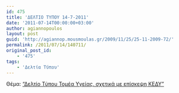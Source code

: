 ```yaml
---
id: 475
title: 'ΔΕΛΤΙΟ ΤΥΠΟΥ 14-7-2011'
date: '2011-07-14T00:00:00+03:00'
author: agiannopoulos
layout: post
guid: 'http://agiannop.mousmoulas.gr/2009/11/25/25-11-2009-72/'
permalink: /2011/07/14/140711/
original_post_id:
    - '475'
tags:
    - 'Δελτία Τύπου'
---
```


Θέμα: [“Δελτίο Τύπου Τομέα Υγείας, σχετικά με επίσκεψη ΚΕΔΥ” ](/wp-content/uploads/2009/11/14072011_dt_kedy.pdf)